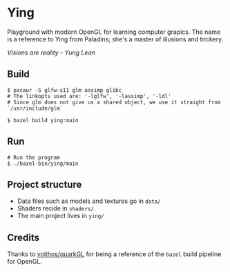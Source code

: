 
# Ying

Playground with modern OpenGL for learning computer grapics. The name is a
reference to Ying from Paladins; she's a master of illusions and trickery.

_Visions are reality - Yung Lean_

## Build

```
$ pacaur -S glfw-x11 glm assimp glibc
# The linkopts used are: '-lglfw', '-lassimp', '-ldl'
# Since glm does not give us a shared object, we use it straight from `/usr/include/glm`

$ bazel build ying:main
```

## Run

```
# Run the program
$ ./bazel-bin/ying/main
```

## Project structure

- Data files such as models and textures go in `data/`
- Shaders recide in `shaders/`.
- The main project lives in `ying/`

## Credits

Thanks to [voithos/quarkGL](https://github.com/voithos/quarkGL) for being a
reference of the `bazel` build pipeline for OpenGL.
